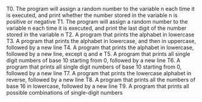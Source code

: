 T0. The program will assign a random number to the variable n each time it is executed, and print whether the number stored in the variable n is positive or negative
T1. The program will assign a random number to the variable n each time it is executed, and print the last digit of the number stored in the variable n
T2. A program that prints the alphabet in lowercase
T3. A program that prints the alphabet in lowercase, and then in uppercase, followed by a new line
T4. A program that prints the alphabet in lowercase, followed by a new line, except q and e
T5. A program that prints all single digit numbers of base 10 starting from 0, followed by a new line
T6. A program that prints all single digit numbers of base 10 starting from 0, followed by a new line
T7. A program that prints the lowercase alphabet in reverse, followed by a new line
T8. A program that prints all the numbers of base 16 in lowercase, followed by a new line
T9. A program that prints all possible combinations of single-digit numbers
